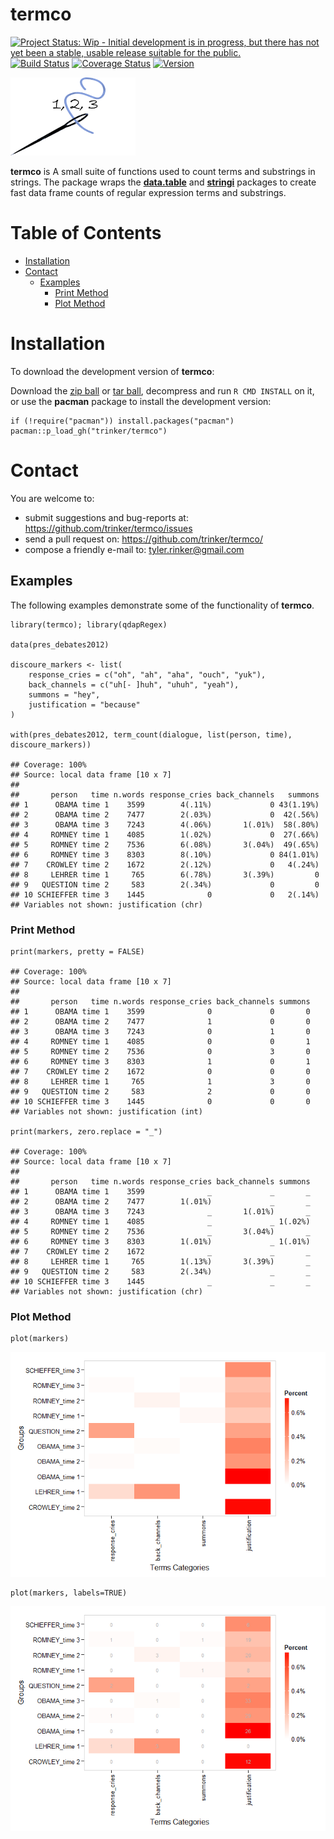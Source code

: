termco
============


[![Project Status: Wip - Initial development is in progress, but there
has not yet been a stable, usable release suitable for the
public.](http://www.repostatus.org/badges/0.1.0/wip.svg)](http://www.repostatus.org/#wip)
[![Build
Status](https://travis-ci.org/trinker/termco.svg?branch=master)](https://travis-ci.org/trinker/termco)
[![Coverage
Status](https://coveralls.io/repos/trinker/termco/badge.svg?branch=master)](https://coveralls.io/r/trinker/termco?branch=master)
<a href="https://img.shields.io/badge/Version-0.0.1-orange.svg"><img src="https://img.shields.io/badge/Version-0.0.1-orange.svg" alt="Version"/></a>
</p>
<img src="inst/termco_logo/r_termco.png" width="200" alt="qdapRegex Logo">

**termco** is A small suite of functions used to count terms and
substrings in strings. The package wraps the
[**data.table**](https://cran.r-project.org/web/packages/data.table/index.html)
and
[**stringi**](https://cran.r-project.org/web/packages/stringi/index.html)
packages to create fast data frame counts of regular expression terms
and substrings.


Table of Contents
============

-   [Installation](#installation)
-   [Contact](#contact)
    -   [Examples](#examples)
        -   [Print Method](#print-method)
        -   [Plot Method](#plot-method)

Installation
============


To download the development version of **termco**:

Download the [zip
ball](https://github.com/trinker/termco/zipball/master) or [tar
ball](https://github.com/trinker/termco/tarball/master), decompress and
run `R CMD INSTALL` on it, or use the **pacman** package to install the
development version:

    if (!require("pacman")) install.packages("pacman")
    pacman::p_load_gh("trinker/termco")

Contact
=======

You are welcome to: 
* submit suggestions and bug-reports at: <https://github.com/trinker/termco/issues> 
* send a pull request on: <https://github.com/trinker/termco/> 
* compose a friendly e-mail to: <tyler.rinker@gmail.com>


Examples
--------

The following examples demonstrate some of the functionality of
**termco**.

    library(termco); library(qdapRegex)

    data(pres_debates2012)

    discoure_markers <- list(
        response_cries = c("oh", "ah", "aha", "ouch", "yuk"),
        back_channels = c("uh[- ]huh", "uhuh", "yeah"),
        summons = "hey",
        justification = "because"
    )

    with(pres_debates2012, term_count(dialogue, list(person, time), discoure_markers))

    ## Coverage: 100% 
    ## Source: local data frame [10 x 7]
    ## 
    ##       person   time n.words response_cries back_channels   summons
    ## 1      OBAMA time 1    3599        4(.11%)             0 43(1.19%)
    ## 2      OBAMA time 2    7477        2(.03%)             0  42(.56%)
    ## 3      OBAMA time 3    7243        4(.06%)       1(.01%)  58(.80%)
    ## 4     ROMNEY time 1    4085        1(.02%)             0  27(.66%)
    ## 5     ROMNEY time 2    7536        6(.08%)       3(.04%)  49(.65%)
    ## 6     ROMNEY time 3    8303        8(.10%)             0 84(1.01%)
    ## 7    CROWLEY time 2    1672        2(.12%)             0   4(.24%)
    ## 8     LEHRER time 1     765        6(.78%)       3(.39%)         0
    ## 9   QUESTION time 2     583        2(.34%)             0         0
    ## 10 SCHIEFFER time 3    1445              0             0   2(.14%)
    ## Variables not shown: justification (chr)

### Print Method

    print(markers, pretty = FALSE)

    ## Coverage: 100% 
    ## Source: local data frame [10 x 7]
    ## 
    ##       person   time n.words response_cries back_channels summons
    ## 1      OBAMA time 1    3599              0             0       0
    ## 2      OBAMA time 2    7477              1             0       0
    ## 3      OBAMA time 3    7243              0             1       0
    ## 4     ROMNEY time 1    4085              0             0       1
    ## 5     ROMNEY time 2    7536              0             3       0
    ## 6     ROMNEY time 3    8303              1             0       1
    ## 7    CROWLEY time 2    1672              0             0       0
    ## 8     LEHRER time 1     765              1             3       0
    ## 9   QUESTION time 2     583              2             0       0
    ## 10 SCHIEFFER time 3    1445              0             0       0
    ## Variables not shown: justification (int)

    print(markers, zero.replace = "_")

    ## Coverage: 100% 
    ## Source: local data frame [10 x 7]
    ## 
    ##       person   time n.words response_cries back_channels summons
    ## 1      OBAMA time 1    3599              _             _       _
    ## 2      OBAMA time 2    7477        1(.01%)             _       _
    ## 3      OBAMA time 3    7243              _       1(.01%)       _
    ## 4     ROMNEY time 1    4085              _             _ 1(.02%)
    ## 5     ROMNEY time 2    7536              _       3(.04%)       _
    ## 6     ROMNEY time 3    8303        1(.01%)             _ 1(.01%)
    ## 7    CROWLEY time 2    1672              _             _       _
    ## 8     LEHRER time 1     765        1(.13%)       3(.39%)       _
    ## 9   QUESTION time 2     583        2(.34%)             _       _
    ## 10 SCHIEFFER time 3    1445              _             _       _
    ## Variables not shown: justification (chr)

### Plot Method

    plot(markers)

![](inst/figure/unnamed-chunk-5-1.png)

    plot(markers, labels=TRUE)

![](inst/figure/unnamed-chunk-5-2.png)